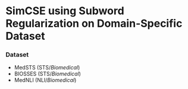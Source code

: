 # SimCSE using Subword Regularization on Domain-Specific Dataset
### Dataset
* MedSTS (STS/*Biomedical*)
* BIOSSES (STS/*Biomedical*)
* MedNLI (NLI/*Biomedical*)

